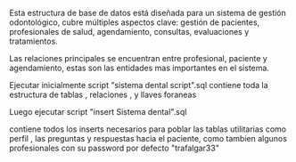 Esta estructura de base de datos está diseñada para un sistema de gestión odontológico, cubre múltiples aspectos clave: gestión de pacientes, profesionales de salud, agendamiento, consultas, evaluaciones y tratamientos.

Las relaciones principales se encuentran entre profesional, paciente y agendamiento, estas son las entidades mas importantes en el sistema.



Ejecutar inicialmente script "sistema dental script".sql 
contiene toda la estructura de tablas , relaciones , y llaves foraneas



Luego ejecutar script "insert Sistema dental".sql


contiene todos los inserts necesarios para poblar las tablas utilitarias como perfil , las preguntas y respuestas hacia el paciente,
como tambien algunos profesionales con su password por defecto "trafalgar33"
